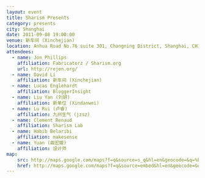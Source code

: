 ```yaml
---
layout: event
title: Sharism Presents
category: presents
city: Shanghai
date: 2011-09-08 19:00:00
venue: 新车间 (Xinchejian)
location: Anhua Road No.76 suite 301, Changning District, Shanghai, CHINA 200050 (near Jiangsu Road)
attendees:
  - name: Jon Phillips
    affiliation: Fabricatorz / Sharism.org
    url: http://rejon.org/
  - name: David Li
    affiliation: 新车间 (Xinchejian)
  - name: Lucas Englehardt
    affiliation: BloggerInsight
  - name: Liu Yan (刘妍)
    affiliation: 新单位 (Xindanwei)
  - name: Lu Rui (卢睿)
    affiliation: 九州生气 (jzsz)
  - name: Clement Renaud
    affiliation: Sharism Lab
  - name: Habib Belaribi
    affiliation: makesense
  - name: Yuan (曲宏媛)
    affiliation: 设计师
map:
    src: http://maps.google.com/maps?f=q&source=s_q&hl=en&geocode=&q=%E4%B8%8A%E6%B5%B7%E5%B8%82%E9%95%BF%E5%AE%81%E5%8C%BA%E5%AE%89%E5%8C%96%E8%B7%AF76%E5%8F%B7&sll=31.230393,121.473704&sspn=1.535956,2.900391&ie=UTF8&hq=&hnear=China+Shanghai+Chang+Ning+Qu+An+Hua+Lu+76%E5%8F%B7&z=14&vpsrc=0&ll=31.21545,121.428982&output=embed
    href: http://maps.google.com/maps?f=q&source=embed&hl=en&geocode=&q=%E4%B8%8A%E6%B5%B7%E5%B8%82%E9%95%BF%E5%AE%81%E5%8C%BA%E5%AE%89%E5%8C%96%E8%B7%AF76%E5%8F%B7&sll=31.230393,121.473704&sspn=1.535956,2.900391&ie=UTF8&hq=&hnear=China+Shanghai+Chang+Ning+Qu+An+Hua+Lu+76%E5%8F%B7&z=14&vpsrc=0&ll=31.21545,121.428982
---
```

